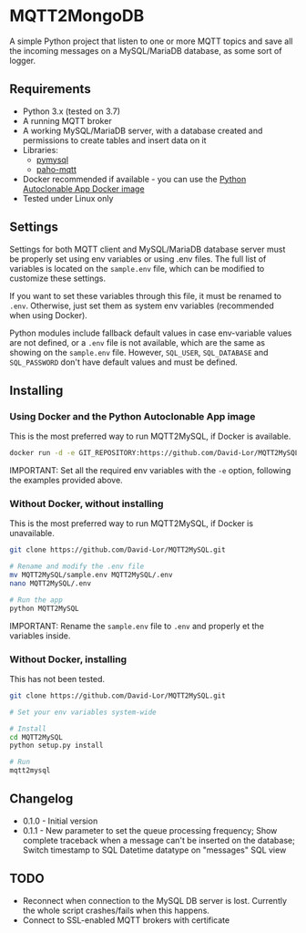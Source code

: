 # MQTT2MongoDB

A simple Python project that listen to one or more MQTT topics and save all the incoming messages on a MySQL/MariaDB database, as some sort of logger.

## Requirements

- Python 3.x (tested on 3.7)
- A running MQTT broker
- A working MySQL/MariaDB server, with a database created and permissions to create tables and insert data on it
- Libraries:
    * [pymysql](https://github.com/PyMySQL/PyMySQL)
    * [paho-mqtt](https://pypi.org/project/paho-mqtt)
- Docker recommended if available - you can use the [Python Autoclonable App Docker image](https://hub.docker.com/r/davidlor/python-autoclonable-app)
- Tested under Linux only

## Settings

Settings for both MQTT client and MySQL/MariaDB database server must be properly set using env variables or using .env files.
The full list of variables is located on the `sample.env` file, which can be modified to customize these settings.

If you want to set these variables through this file, it must be renamed to `.env`.
Otherwise, just set them as system env variables (recommended when using Docker).

Python modules include fallback default values in case env-variable values are not defined, or a `.env` file is not available, which are the same as showing on the `sample.env` file.
However, `SQL_USER`, `SQL_DATABASE` and `SQL_PASSWORD` don't have default values and must be defined.

## Installing

### Using Docker and the Python Autoclonable App image

This is the most preferred way to run MQTT2MySQL, if Docker is available.

```bash
docker run -d -e GIT_REPOSITORY:https://github.com/David-Lor/MQTT2MySQL.git -e SQL_USER:root -e SQL_PASSWORD:1234 -e SQL_DATABASE:mqtt --name mqtt2mysql davidlor/python-autoclonable-app
```
IMPORTANT: Set all the required env variables with the `-e` option, following the examples provided above.

### Without Docker, without installing

This is the most preferred way to run MQTT2MySQL, if Docker is unavailable.

```bash
git clone https://github.com/David-Lor/MQTT2MySQL.git

# Rename and modify the .env file
mv MQTT2MySQL/sample.env MQTT2MySQL/.env
nano MQTT2MySQL/.env

# Run the app
python MQTT2MySQL
```
IMPORTANT: Rename the `sample.env` file to `.env` and properly et the variables inside.

### Without Docker, installing

This has not been tested.

```bash
git clone https://github.com/David-Lor/MQTT2MySQL.git

# Set your env variables system-wide

# Install
cd MQTT2MySQL
python setup.py install

# Run
mqtt2mysql
```

## Changelog

- 0.1.0 - Initial version
- 0.1.1 - New parameter to set the queue processing frequency; Show complete traceback when a message can't be inserted on the database; Switch timestamp to SQL Datetime datatype on "messages" SQL view

## TODO

- Reconnect when connection to the MySQL DB server is lost. Currently the whole script crashes/fails when this happens.
- Connect to SSL-enabled MQTT brokers with certificate
